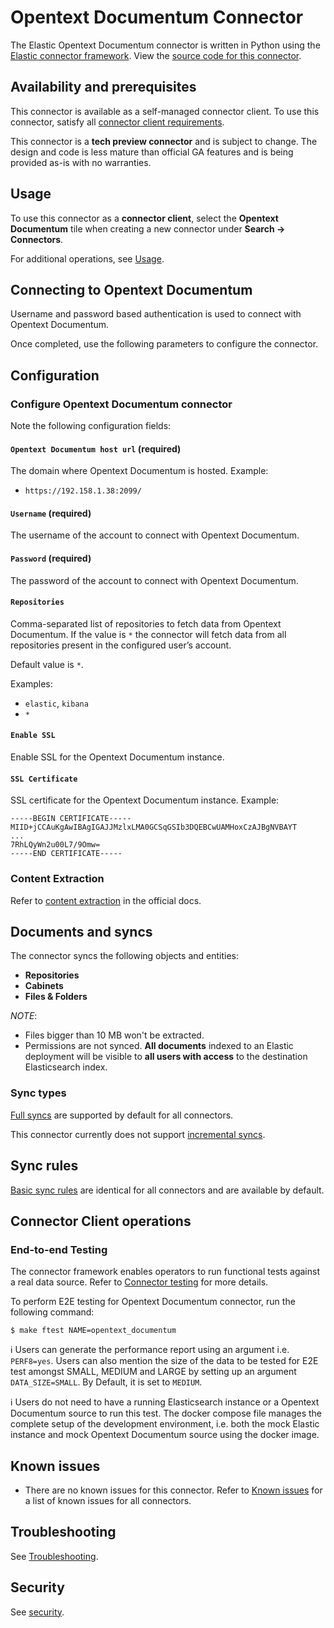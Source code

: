 # Opentext Documentum Connector

The Elastic Opentext Documentum connector is written in Python using the [Elastic connector framework](https://github.com/elastic/connectors/tree/main). View the [source code for this connector](https://github.com/elastic/connectors/blob/main/connectors/sources/opentext_documentum.py).

## Availability and prerequisites

This connector is available as a self-managed connector client.
To use this connector, satisfy all [connector client requirements](https://www.elastic.co/guide/en/enterprise-search/master/build-connector.html).

This connector is a **tech preview connector** and is subject to change. The design and code is less mature than official GA features and is being provided as-is with no warranties.

## Usage

To use this connector as a **connector client**, select the **Opentext Documentum** tile when creating a new connector under **Search -> Connectors**.

For additional operations, see [Usage](https://www.elastic.co/guide/en/enterprise-search/master/connectors-usage.html).

## Connecting to Opentext Documentum

Username and password based authentication is used to connect with Opentext Documentum.

Once completed, use the following parameters to configure the connector.

## Configuration

### Configure Opentext Documentum connector

Note the following configuration fields:

#### `Opentext Documentum host url`  (required)

The domain where Opentext Documentum is hosted. Example:

- `https://192.158.1.38:2099/`

#### `Username`  (required)

The username of the account to connect with Opentext Documentum.

#### `Password`  (required)

The password of the account to connect with Opentext Documentum.

#### `Repositories`

Comma-separated list of repositories to fetch data from Opentext Documentum. If the value is `*` the connector will fetch data from all repositories present in the configured user’s account.

Default value is `*`.

Examples:

- `elastic`, `kibana`
- `*`

#### `Enable SSL`

Enable SSL for the Opentext Documentum instance.

#### `SSL Certificate`

SSL certificate for the Opentext Documentum instance. Example:

```
-----BEGIN CERTIFICATE-----
MIID+jCCAuKgAwIBAgIGAJJMzlxLMA0GCSqGSIb3DQEBCwUAMHoxCzAJBgNVBAYT
...
7RhLQyWn2u00L7/9Omw=
-----END CERTIFICATE-----
```

### Content Extraction

Refer to [content extraction](https://www.elastic.co/guide/en/enterprise-search/current/connectors-content-extraction.html) in the official docs.

## Documents and syncs

The connector syncs the following objects and entities:
- **Repositories**
- **Cabinets**
- **Files & Folders**

*NOTE*:
- Files bigger than 10 MB won't be extracted.
- Permissions are not synced. **All documents** indexed to an Elastic deployment will be visible to **all users with access** to the destination Elasticsearch index.

### Sync types
[Full syncs](https://www.elastic.co/guide/en/enterprise-search/current/connectors-sync-types.html#connectors-sync-types-full) are supported by default for all connectors.

This connector currently does not support [incremental syncs](https://www.elastic.co/guide/en/enterprise-search/current/connectors-sync-types.html#connectors-sync-types-incremental).

## Sync rules

[Basic sync rules](https://www.elastic.co/guide/en/enterprise-search/current/sync-rules.html#sync-rules-basic) are identical for all connectors and are available by default.

## Connector Client operations

### End-to-end Testing

The connector framework enables operators to run functional tests against a real data source. Refer to [Connector testing](https://www.elastic.co/guide/en/enterprise-search/master/build-connector.html#build-connector-testing) for more details.

To perform E2E testing for Opentext Documentum connector, run the following command:

```shell
$ make ftest NAME=opentext_documentum
```

ℹ️ Users can generate the performance report using an argument i.e. `PERF8=yes`. Users can also mention the size of the data to be tested for E2E test amongst SMALL, MEDIUM and LARGE by setting up an argument `DATA_SIZE=SMALL`. By Default, it is set to `MEDIUM`.

ℹ️ Users do not need to have a running Elasticsearch instance or a Opentext Documentum source to run this test. The docker compose file manages the complete setup of the development environment, i.e. both the mock Elastic instance and mock Opentext Documentum source using the docker image.

## Known issues

- There are no known issues for this connector. Refer to [Known issues](https://www.elastic.co/guide/en/enterprise-search/master/connectors-known-issues.html) for a list of known issues for all connectors.

## Troubleshooting

See [Troubleshooting](https://www.elastic.co/guide/en/enterprise-search/master/connectors-troubleshooting.html).

## Security

See [security](https://www.elastic.co/guide/en/enterprise-search/master/connectors-security.html).
